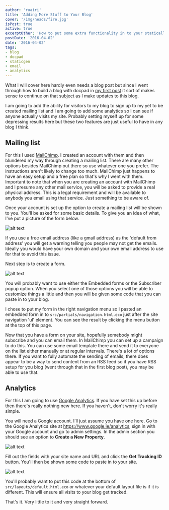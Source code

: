 ```yaml
---
author: 'ruairi'
title: 'Adding More Stuff to Your Blog'
cover: '/img/heads/fire.jpg'
isPost: true
active: true
excerptOther: 'How to put some extra functionality in to your statically generated docpad blog.'
postDate: '2016-04-02'
date: '2016-04-02'
tags:
- blog
- docpad
- staticgen
- email
- analytics
---
```


What I will cover here hardly even needs a blog post but since I went through how to build a blog with docpad in [my first post](http://ruairitobrien.github.io/2016/04/to-make-a-blog/) it sort of makes sense to continue on that subject as I make updates to this blog.

I am going to add the ability for visitors to my blog to sign up to my yet to be created mailing list and I am going to add some analytics so I can see if anyone actually visits my site. Probably setting myself up for some depressing results here but these two features are just useful to have in any blog I think.

## Mailing list

For this I used [MailChimp](http://mailchimp.com/). I created an account with them and then blundered my way through creating a mailing list. There are many other options besides MailChimp out there so use whatever one you prefer. The instructions aren't likely to change too much. MailChimp just happens to have an easy setup and a free plan so that's why I went with them. Important to note that when you are creating an account with MailChimp and I presume any other mail service, you will be asked to provide a real physical address. This is a legal requirement and will be available to anybody you email using that service. Just something to be aware of.

Once your account is set up the option to create a mailing list will be shown to you. You'll be asked for some basic details. To give you an idea of what, I've put a picture of the form below.

![alt text](/img/adding-more-stuff-to-your-blog/create-list.png "Create List")

If you use a free email address (like a gmail address) as the 'default from address' you will get a warning telling you people may not get the emails. Ideally you would have your own domain and your own email address to use for that to avoid this issue.

Next step is to create a form.

![alt text](/img/adding-more-stuff-to-your-blog/create-form.png "Create Form")

You will probably want to use either the Embedded forms or the Subscriber popup option. When you select one of those options you will be able to customize things a little and then you will be given some code that you can paste in to your blog.

I chose to put my form in the right navigation menu so I pasted an embedded form in to `src/partials/navigation.html.eco` just after the site navigation 'ul' element. You can see the result by clicking the menu button at the top of this page.

Now that you have a form on your site, hopefully somebody might subscribe and you can email them. In MailChimp you can set up a campaign to do this. You can use some email template there and send it to everyone on the list either manually or at regular intervals. There's a lot of options there. If you want to fully automate the sending of emails, there does appear to be a way to send content from an RSS feed so if you have RSS setup for you blog (went through that in the first blog post), you may be able to use that.

## Analytics

For this I am going to use [Google Analytics](https://www.google.ie/analytics/). If you have set this up before then there's really nothing new here. If you haven't, don't worry it's really simple.

You will need a Google account. I'll just assume you have one here. Go to the Google Analytics site at https://www.google.ie/analytics, sign in with your Google account and go to admin settings. In the admin section you should see an option to **Create a New Property**.

![alt text](/img/adding-more-stuff-to-your-blog/create-property.png "Create Property")

Fill out the fields with your site name and URL and click the **Get Tracking ID** button. You'll then be shown some code to paste in to your site.

![alt text](/img/adding-more-stuff-to-your-blog/tracking-id.png "Tracking ID")

You'll probably want to put this code at the bottom of `src/layouts/default.html.eco` or whatever your default layout file is if it is different. This will ensure all visits to your blog get tracked.


That's it. Very little to it and very straight forward.
